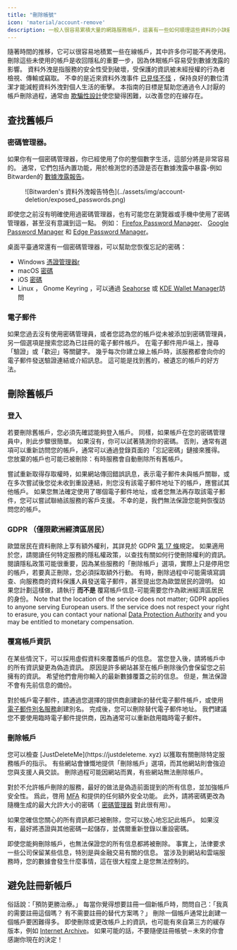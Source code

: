```yaml
---
title: "刪除帳號"
icon: 'material/account-remove'
description: 一般人很容易累積大量的網路服務帳戶，這裏有一些如何順理這些資料的小訣竅。
---
```


隨著時間的推移，它可以很容易地積累一些在線帳戶，其中許多你可能不再使用。 刪除這些未使用的帳戶是收回隱私的重要一步，因為休眠帳戶容易受到數據洩露的影響。 資料外洩是指服務的安全性受到破壞，受保護的資訊被未經授權的行為者檢視、傳輸或竊取。 不幸的是近來資料外洩事件 [已見怪不怪](https://haveibeenpwned.com/PwnedWebsites)  ，保持良好的數位清潔才能減輕資料外洩對個人生活的衝擊。 本指南的目標是幫助您通過令人討厭的帳戶刪除過程，通常由 [欺騙性設計](https://www.deceptive.design/)使您變得困難，以改善您的在線存在。

## 查找舊帳戶

### 密碼管理器。

如果你有一個密碼管理器，你已經使用了你的整個數字生活，這部分將是非常容易的。 通常，它們包括內置功能，用於檢測您的憑證是否在數據洩露中暴露-例如Bitwarden的 [數據洩露報告](https://bitwarden.com/blog/have-you-been-pwned/)。

<figure markdown>
  ![Bitwarden's 資料外洩報告特色](../assets/img/account-deletion/exposed_passwords.png)
</figure>

即使您之前沒有明確使用過密碼管理器，也有可能您在瀏覽器或手機中使用了密碼管理器，甚至沒有意識到這一點。 例如： [Firefox Password Manager](https://support.mozilla.org/kb/password-manager-remember-delete-edit-logins)、 [Google Password Manager](https://passwords.google.com/intro) 和 [Edge Password Manager](https://support.microsoft.com/en-us/microsoft-edge/save-or-forget-passwords-in-microsoft-edge-b4beecb0-f2a8-1ca0-f26f-9ec247a3f336)。

桌面平臺通常還有一個密碼管理器，可以幫助您恢復忘記的密碼：

- Windows [憑證管理器r](https://support.microsoft.com/en-us/windows/accessing-credential-manager-1b5c916a-6a16-889f-8581-fc16e8165ac0)
- macOS [密碼](https://support.apple.com/en-us/HT211145)
- iOS [密碼](https://support.apple.com/en-us/HT211146)
- Linux ， Gnome Keyring ，可以通過 [Seahorse](https://help.gnome.org/users/seahorse/stable/passwords-view.html.en) 或 [KDE Wallet Manager](https://userbase.kde.org/KDE_Wallet_Manager)訪問

### 電子郵件

如果您過去沒有使用密碼管理員，或者您認為您的帳戶從未被添加到密碼管理員，另一個選項是搜索您認為已註冊的電子郵件帳戶。 在電子郵件用戶端上，搜尋「驗證」或「歡迎」等關鍵字。 幾乎每次你建立線上帳戶時，該服務都會向你的電子郵件發送驗證連結或介紹訊息。 這可能是找到舊的，被遺忘的帳戶的好方法。

## 刪除舊帳戶

### 登入

若要刪除舊帳戶，您必須先確認能夠登入帳戶。 同樣，如果帳戶在您的密碼管理員中，則此步驟很簡單。 如果沒有，你可以試著猜測你的密碼。 否則，通常有選項可以重新訪問您的帳戶，通常可以通過登錄頁面的「忘記密碼」鏈接來獲得。 您放棄的帳戶也可能已被刪除：有時服務會自動刪除所有舊帳戶。

嘗試重新取得存取權時，如果網站傳回錯誤訊息，表示電子郵件未與帳戶關聯，或在多次嘗試後您從未收到重設連結，則您沒有該電子郵件地址下的帳戶，應嘗試其他帳戶。 如果您無法確定使用了哪個電子郵件地址，或者您無法再存取該電子郵件，您可以嘗試聯絡該服務的客戶支援。 不幸的是，我們無法保證您能夠恢復訪問您的帳戶。

### GDPR （僅限歐洲經濟區居民）

歐盟居民在資料刪除上享有額外權利，其詳見於 GDPR [第 17 條](https://www.gdpr.org/regulation/article-17.html)規定。 如果適用於您，請閱讀任何特定服務的隱私權政策，以查找有關如何行使刪除權利的資訊。 閱讀隱私政策可能很重要，因為某些服務的「刪除帳戶」選項，實際上只是停用您的帳戶，若要真正刪除，您必須採取額外行動。 有時，刪除過程中可能需填寫調查、向服務商的資料保護人員發送電子郵件，甚至提出您為歐盟居民的證明。 如果您計劃這樣做，請執行 **而不是** 覆寫帳戶信息-可能需要您作為歐洲經濟區居民的身份。 Note that the location of the service does not matter; GDPR applies to anyone serving European users. If the service does not respect your right to erasure, you can contact your national [Data Protection Authority](https://ec.europa.eu/info/law/law-topic/data-protection/reform/rights-citizens/redress/what-should-i-do-if-i-think-my-personal-data-protection-rights-havent-been-respected_en) and you may be entitled to monetary compensation.

### 覆寫帳戶資訊

在某些情況下，可以採用虛假資料來覆蓋帳戶的信息。 當您登入後，請將帳戶中的所有資訊變更為偽造資訊。 原因是許多網站甚至在帳戶刪除後仍會保留您之前擁有的資訊。 希望他們會用你輸入的最新數據覆蓋之前的信息。 但是，無法保證不會有先前信息的備份。

對於帳戶電子郵件，請通過您選擇的提供商創建新的替代電子郵件帳戶，或使用 [電子郵件別名服務](../email.md#email-aliasing-services)創建別名。 完成後，您可以刪除替代電子郵件地址。 我們建議您不要使用臨時電子郵件提供商，因為通常可以重新啟用臨時電子郵件。

### 刪除帳戶

您可以檢查 [JustDeleteMe](https://justdeleteme. xyz) 以獲取有關刪除特定服務帳戶的指示。 有些網站會慷慨地提供「刪除帳戶」選項，而其他網站則會強迫您與支援人員交談。 刪除過程可能因網站而異，有些網站無法刪除帳戶。

對於不允許帳戶刪除的服務，最好的做法是偽造前面提到的所有信息，並加強帳戶安全性。 爲此，啓用 [MFA](multi-factor-authentication.md) 和提供的任何額外安全功能。 此外，請將密碼更改為隨機生成的最大允許大小的密碼（ [密碼管理器](../passwords.md) 對此很有用）。

如果您確信您關心的所有資訊都已被刪除，您可以放心地忘記此帳戶。 如果沒有，最好將憑證與其他密碼一起儲存，並偶爾重新登錄以重設密碼。

即使您能夠刪除帳戶，也無法保證您的所有信息都將被刪除。 事實上，法律要求一些公司保留某些信息，特別是與金融交易有關的信息。 當涉及到網站和雲端服務時，您的數據會發生什麼事情，這在很大程度上是您無法控制的。

## 避免註冊新帳戶

俗話說：「預防更勝治療。」 每當你覺得想要註冊一個新帳戶時，問問自己：「我真的需要註冊這個嗎？ 有不需要註冊的替代方案嗎？」 刪除一個帳戶通常比創建一個帳戶要困難得多。 即使刪除或更改帳戶上的資訊，也可能有來自第三方的緩存版本，例如 [Internet Archive](https://archive.org/)。 如果可能的話，不要隨便註冊帳號－未來的你會感謝你現在的決定！
